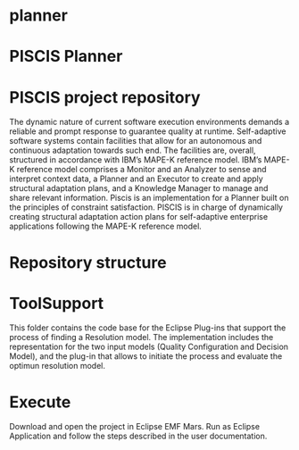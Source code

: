 # planner
# PISCIS Planner

# PISCIS project repository

The dynamic nature of current software execution environments demands a reliable and prompt response to guarantee quality at runtime. Self-adaptive software systems contain facilities that allow for an autonomous and continuous adaptation towards such end. The facilities are, overall, structured in accordance with IBM’s MAPE-K reference model. IBM’s MAPE-K reference model comprises a Monitor and an Analyzer to sense and interpret context data, a Planner and an Executor to create and apply structural adaptation plans, and a Knowledge Manager to manage and share relevant information. Piscis is an implementation for a Planner built on the principles of constraint satisfaction. PISCIS is in charge of dynamically creating structural adaptation action plans for self-adaptive enterprise applications following the MAPE-K reference model.

# Repository structure

# ToolSupport

This folder contains the code base for the Eclipse Plug-ins that support the process of finding a Resolution model. The implementation includes the representation for the two input models (Quality Configuration and Decision Model), and the plug-in that allows to initiate the process and evaluate the optimun resolution model.

# Execute
Download and open the project in Eclipse EMF Mars. Run as Eclipse Application and follow the steps described in the user documentation.
